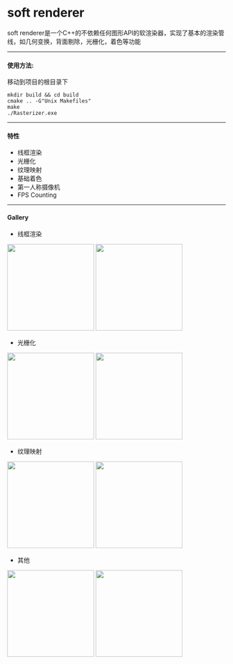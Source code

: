 # soft renderer

soft renderer是一个C++的不依赖任何图形API的软渲染器，实现了基本的渲染管线，如几何变换，背面剔除，光栅化，着色等功能

--- 

####  使用方法: 

移动到项目的根目录下

~~~
mkdir build && cd build
cmake .. -G"Unix Makefiles"
make
./Rasterizer.exe
~~~

---

#### 特性
- 线框渲染 
- 光栅化
- 纹理映射
- 基础着色
- 第一人称摄像机
- FPS Counting

---

#### Gallery

- 线框渲染
  
<img src="test/figures/wireframe/cube.png" height="200" width="200">
<img src="test/figures/wireframe/teapot.png" height="200" width="200">

- 光栅化 

<img src="test/figures/rasterize/triangle.png" height="200" width="200">
<img src="test/figures/rasterize/cube.png" height="200" width="200">

- 纹理映射 

<img src="test/figures/texture/texture.png" height="200" width="200">
<img src="test/figures/texture/rock.png" height="200" width="200">

- 其他

<img src="test/figures/scene.png" height="200" width="200">
<img src="test/figures/bunny.png" height="200" width="200">